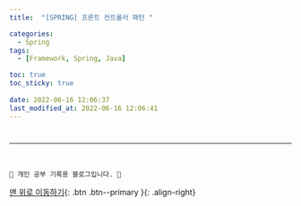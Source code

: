 ```yaml
---
title:  "[SPRING] 프론트 컨트롤러 패턴 "

categories:
  - Spring
tags:
  - [Framework, Spring, Java]

toc: true
toc_sticky: true
 
date: 2022-06-16 12:06:37
last_modified_at: 2022-06-16 12:06:41
---
```

# 



***
<br>

    💛 개인 공부 기록용 블로그입니다. 👻

[맨 위로 이동하기](#){: .btn .btn--primary }{: .align-right}